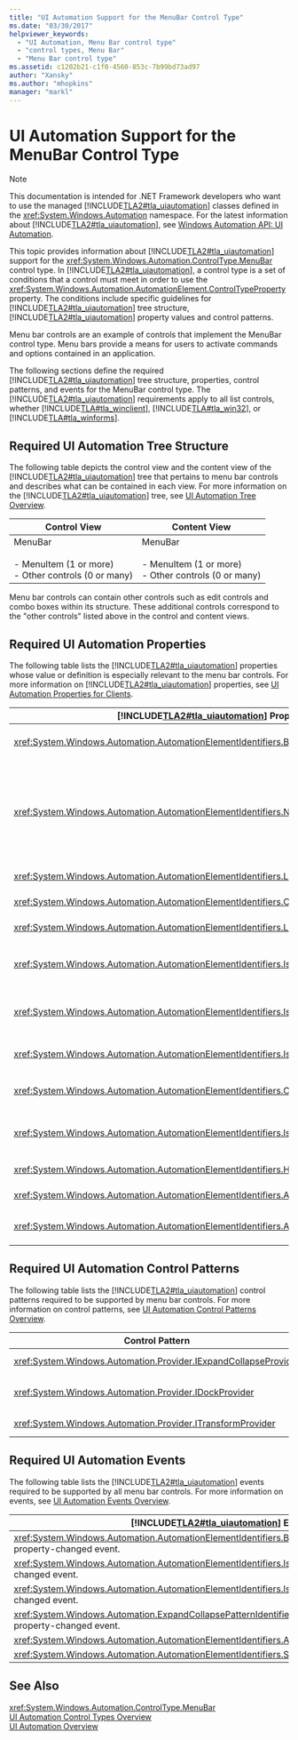 ```yaml
---
title: "UI Automation Support for the MenuBar Control Type"
ms.date: "03/30/2017"
helpviewer_keywords: 
  - "UI Automation, Menu Bar control type"
  - "control types, Menu Bar"
  - "Menu Bar control type"
ms.assetid: c1202b21-c1f0-4560-853c-7b99bd73ad97
author: "Xansky"
ms.author: "mhopkins"
manager: "markl"
---
```

# UI Automation Support for the MenuBar Control Type
> [!NOTE]
>  This documentation is intended for .NET Framework developers who want to use the managed [!INCLUDE[TLA2#tla_uiautomation](../../../includes/tla2sharptla-uiautomation-md.md)] classes defined in the <xref:System.Windows.Automation> namespace. For the latest information about [!INCLUDE[TLA2#tla_uiautomation](../../../includes/tla2sharptla-uiautomation-md.md)], see [Windows Automation API: UI Automation](http://go.microsoft.com/fwlink/?LinkID=156746).  

 This topic provides information about [!INCLUDE[TLA2#tla_uiautomation](../../../includes/tla2sharptla-uiautomation-md.md)] support for the <xref:System.Windows.Automation.ControlType.MenuBar> control type. In [!INCLUDE[TLA2#tla_uiautomation](../../../includes/tla2sharptla-uiautomation-md.md)], a control type is a set of conditions that a control must meet in order to use the <xref:System.Windows.Automation.AutomationElement.ControlTypeProperty> property. The conditions include specific guidelines for [!INCLUDE[TLA2#tla_uiautomation](../../../includes/tla2sharptla-uiautomation-md.md)] tree structure, [!INCLUDE[TLA2#tla_uiautomation](../../../includes/tla2sharptla-uiautomation-md.md)] property values and control patterns.  

 Menu bar controls are an example of controls that implement the MenuBar control type. Menu bars provide a means for users to activate commands and options contained in an application.  

 The following sections define the required [!INCLUDE[TLA2#tla_uiautomation](../../../includes/tla2sharptla-uiautomation-md.md)] tree structure, properties, control patterns, and events for the MenuBar control type. The [!INCLUDE[TLA2#tla_uiautomation](../../../includes/tla2sharptla-uiautomation-md.md)] requirements apply to all list controls, whether [!INCLUDE[TLA#tla_winclient](../../../includes/tlasharptla-winclient-md.md)], [!INCLUDE[TLA#tla_win32](../../../includes/tlasharptla-win32-md.md)], or [!INCLUDE[TLA#tla_winforms](../../../includes/tlasharptla-winforms-md.md)].  

<a name="Required_UI_Automation_Tree_Structure"></a>   
## Required UI Automation Tree Structure  
 The following table depicts the control view and the content view of the [!INCLUDE[TLA2#tla_uiautomation](../../../includes/tla2sharptla-uiautomation-md.md)] tree that pertains to menu bar controls and describes what can be contained in each view. For more information on the [!INCLUDE[TLA2#tla_uiautomation](../../../includes/tla2sharptla-uiautomation-md.md)] tree, see [UI Automation Tree Overview](../../../docs/framework/ui-automation/ui-automation-tree-overview.md).  


|Control View|Content View|  
|------------------|------------------|  
|MenuBar<br /><br /> -   MenuItem (1 or more)<br />-   Other controls (0 or many)|MenuBar<br /><br /> -   MenuItem (1 or more)<br />-   Other controls (0 or many)|  

 Menu bar controls can contain other controls such as edit controls and combo boxes within its structure. These additional controls correspond to the "other controls" listed above in the control and content views.  

<a name="Required_UI_Automation_Properties"></a>   
## Required UI Automation Properties  
 The following table lists the [!INCLUDE[TLA2#tla_uiautomation](../../../includes/tla2sharptla-uiautomation-md.md)] properties whose value or definition is especially relevant to the menu bar controls. For more information on [!INCLUDE[TLA2#tla_uiautomation](../../../includes/tla2sharptla-uiautomation-md.md)] properties, see [UI Automation Properties for Clients](../../../docs/framework/ui-automation/ui-automation-properties-for-clients.md).  


| [!INCLUDE[TLA2#tla_uiautomation](../../../includes/tla2sharptla-uiautomation-md.md)] Property |   Value    |                                                                                                                          Notes                                                                                                                           |
|-----------------------------------------------------------------------------------------------|------------|----------------------------------------------------------------------------------------------------------------------------------------------------------------------------------------------------------------------------------------------------------|
|    <xref:System.Windows.Automation.AutomationElementIdentifiers.BoundingRectangleProperty>    | See notes. |                                                                                 The value exposed by this property must include all of the controls contained within it.                                                                                 |
|          <xref:System.Windows.Automation.AutomationElementIdentifiers.NameProperty>           | See notes. | The menu bar control does not need a name unless an application has more than one menu bar. If there is more than one menu bar in an application, then this property should be used to expose distinguishing names, such as "Formatting" or "Outlining." |
|        <xref:System.Windows.Automation.AutomationElementIdentifiers.LabeledByProperty>        |   `Null`   |                                                                                                          Menu bar controls never have a label.                                                                                                           |
|       <xref:System.Windows.Automation.AutomationElementIdentifiers.ControlTypeProperty>       |  MenuBar   |                                                                                                      This value is the same for all UI frameworks.                                                                                                       |
|  <xref:System.Windows.Automation.AutomationElementIdentifiers.LocalizedControlTypeProperty>   | "menu bar" |                                                                                               Localized string corresponding to the MenuBar control type.                                                                                                |
|    <xref:System.Windows.Automation.AutomationElementIdentifiers.IsContentElementProperty>     |    True    |                                              The menu bar control is always included in the content view of the [!INCLUDE[TLA2#tla_uiautomation](../../../includes/tla2sharptla-uiautomation-md.md)] tree.                                               |
|    <xref:System.Windows.Automation.AutomationElementIdentifiers.IsControlElementProperty>     |    True    |                                              The menu bar control is always included in the control view of the [!INCLUDE[TLA2#tla_uiautomation](../../../includes/tla2sharptla-uiautomation-md.md)] tree.                                               |
|       <xref:System.Windows.Automation.AutomationElementIdentifiers.IsOffscreenProperty>       | See notes. |                                                                                   The value of this property depends on whether the control is viewable on the screen.                                                                                   |
|       <xref:System.Windows.Automation.AutomationElementIdentifiers.OrientationProperty>       |  Depends   |                                                                                      This property exposes whether the menu bar control is horizontal or vertical.                                                                                       |
|   <xref:System.Windows.Automation.AutomationElementIdentifiers.IsKeyboardFocusableProperty>   |    True    |                                                                           Menu bar controls are keyboard-focusable because the controls they contain can take keyboard focus.                                                                            |
|        <xref:System.Windows.Automation.AutomationElementIdentifiers.HelpTextProperty>         | See notes. |                                                                                           No scenarios for when Help text is required for a menu bar control.                                                                                            |
|     <xref:System.Windows.Automation.AutomationElementIdentifiers.AcceleratorKeyProperty>      |   `Null`   |                                                                                                          Menu bars never have accelerator keys.                                                                                                          |
|        <xref:System.Windows.Automation.AutomationElementIdentifiers.AccessKeyProperty>        |   "ALT"    |                                                                                  Pressing the ALT key should always bring focus to the menu bar within the application.                                                                                  |

<a name="Required_UI_Automation_Control_Patterns"></a>   
## Required UI Automation Control Patterns  
 The following table lists the [!INCLUDE[TLA2#tla_uiautomation](../../../includes/tla2sharptla-uiautomation-md.md)] control patterns required to be supported by menu bar controls. For more information on control patterns, see [UI Automation Control Patterns Overview](../../../docs/framework/ui-automation/ui-automation-control-patterns-overview.md).  


|Control Pattern|Support|Notes|  
|---------------------|-------------|-----------|  
|<xref:System.Windows.Automation.Provider.IExpandCollapseProvider>|Depends|If the control can be expanded or collapsed, implement <xref:System.Windows.Automation.Provider.IExpandCollapseProvider>.|  
|<xref:System.Windows.Automation.Provider.IDockProvider>|Depends|If the control can be docked to different parts of the screen, implement <xref:System.Windows.Automation.Provider.IDockProvider>.|  
|<xref:System.Windows.Automation.Provider.ITransformProvider>|Depends|If the control can be resized, rotated or moved it must implement <xref:System.Windows.Automation.Provider.ITransformProvider>.|  

<a name="Required_UI_Automation_Events"></a>   
## Required UI Automation Events  
 The following table lists the [!INCLUDE[TLA2#tla_uiautomation](../../../includes/tla2sharptla-uiautomation-md.md)] events required to be supported by all menu bar controls. For more information on events, see [UI Automation Events Overview](../../../docs/framework/ui-automation/ui-automation-events-overview.md).  


|              [!INCLUDE[TLA2#tla_uiautomation](../../../includes/tla2sharptla-uiautomation-md.md)] Event               | Support/Value | Notes |
|-----------------------------------------------------------------------------------------------------------------------|---------------|-------|
|    <xref:System.Windows.Automation.AutomationElementIdentifiers.BoundingRectangleProperty> property-changed event.    |   Required    | None  |
|       <xref:System.Windows.Automation.AutomationElementIdentifiers.IsOffscreenProperty> property-changed event.       |   Required    | None  |
|        <xref:System.Windows.Automation.AutomationElementIdentifiers.IsEnabledProperty> property-changed event.        |   Required    | None  |
| <xref:System.Windows.Automation.ExpandCollapsePatternIdentifiers.ExpandCollapseStateProperty> property-changed event. |    Depends    | None  |
|               <xref:System.Windows.Automation.AutomationElementIdentifiers.AutomationFocusChangedEvent>               |   Required    | None  |
|                  <xref:System.Windows.Automation.AutomationElementIdentifiers.StructureChangedEvent>                  |   Required    | None  |

## See Also  
 <xref:System.Windows.Automation.ControlType.MenuBar>  
 [UI Automation Control Types Overview](../../../docs/framework/ui-automation/ui-automation-control-types-overview.md)  
 [UI Automation Overview](../../../docs/framework/ui-automation/ui-automation-overview.md)
